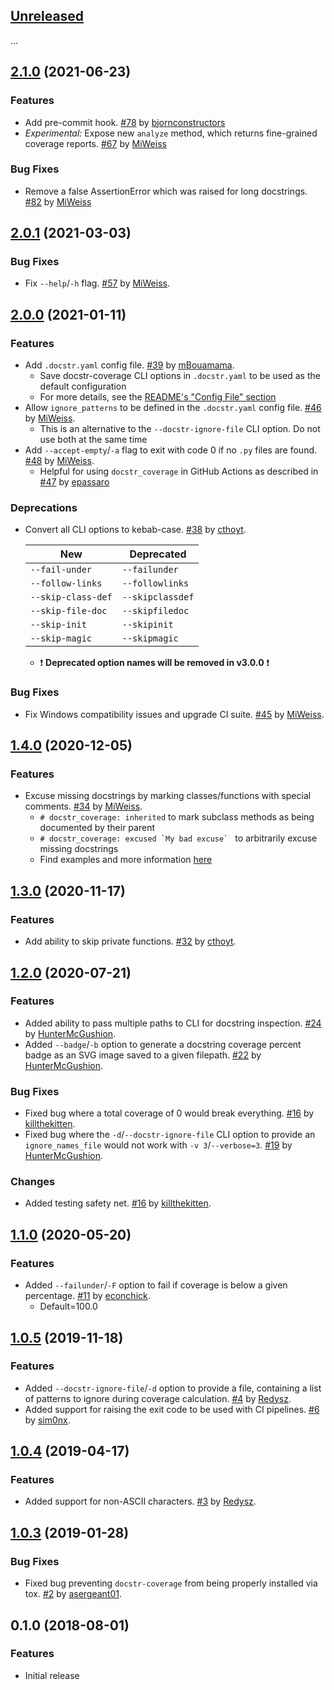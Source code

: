 <a name="Unreleased"></a>
## [Unreleased]

...


<a name="2.1.0"></a>
## [2.1.0] (2021-06-23)

### Features
- Add pre-commit hook. [#78] by [bjornconstructors]
- *Experimental:* Expose new `analyze` method, which returns fine-grained coverage reports. [#67] by [MiWeiss]

### Bug Fixes
- Remove a false AssertionError which was raised for long docstrings. [#82] by [MiWeiss]


<a name="2.0.1"></a>
## [2.0.1] (2021-03-03)

### Bug Fixes
- Fix `--help`/`-h` flag. [#57] by [MiWeiss].


<a name="2.0.0"></a>
## [2.0.0] (2021-01-11)

### Features
- Add `.docstr.yaml` config file. [#39] by [mBouamama].
    - Save docstr-coverage CLI options in `.docstr.yaml` to be used as the default configuration
    - For more details, see the [README's "Config File" section](https://github.com/HunterMcGushion/docstr_coverage#config-file) 
- Allow `ignore_patterns` to be defined in the `.docstr.yaml` config file. [#46] by [MiWeiss]. 
    - This is an alternative to the `--docstr-ignore-file` CLI option. Do not use both at the same time
- Add `--accept-empty`/`-a` flag to exit with code 0 if no `.py` files are found. [#48] by [MiWeiss].
    - Helpful for using `docstr_coverage` in GitHub Actions as described in [#47] by [epassaro]

### Deprecations
- Convert all CLI options to kebab-case. [#38] by [cthoyt].
    
    | New                | Deprecated       |
    |--------------------|------------------|
    | `--fail-under`     | `--failunder`    |
    | `--follow-links`   | `--followlinks`  |
    | `--skip-class-def` | `--skipclassdef` |
    | `--skip-file-doc`  | `--skipfiledoc`  |
    | `--skip-init`      | `--skipinit`     |
    | `--skip-magic`     | `--skipmagic`    |
    
    - :exclamation: **Deprecated option names will be removed in v3.0.0** :exclamation:

### Bug Fixes
- Fix Windows compatibility issues and upgrade CI suite. [#45] by [MiWeiss].


<a name="1.4.0"></a>
## [1.4.0] (2020-12-05)

### Features
* Excuse missing docstrings by marking classes/functions with special comments. [#34] by [MiWeiss].
    * `# docstr_coverage: inherited` to mark subclass methods as being documented by their parent
    * ```# docstr_coverage: excused `My bad excuse` ``` to arbitrarily excuse missing docstrings
    * Find examples and more information [here](https://github.com/HunterMcGushion/docstr_coverage#overriding-by-comments)


<a name="1.3.0"></a>
## [1.3.0] (2020-11-17)

### Features
* Add ability to skip private functions. [#32] by [cthoyt].


<a name="1.2.0"></a>
## [1.2.0] (2020-07-21)

### Features
* Added ability to pass multiple paths to CLI for docstring inspection. [#24] by [HunterMcGushion].
* Added `--badge`/`-b` option to generate a docstring coverage percent badge as an SVG image saved 
  to a given filepath. [#22] by [HunterMcGushion].

### Bug Fixes
* Fixed bug where a total coverage of 0 would break everything. [#16] by [killthekitten].
* Fixed bug where the `-d`/`--docstr-ignore-file` CLI option to provide an `ignore_names_file` 
  would not work with `-v 3`/`--verbose=3`. [#19] by [HunterMcGushion].

### Changes
* Added testing safety net. [#16] by [killthekitten].


<a name="1.1.0"></a>
## [1.1.0] (2020-05-20)

### Features
* Added `--failunder`/`-F` option to fail if coverage is below a given percentage. [#11] by [econchick].
    * Default=100.0


<a name="1.0.5"></a>
## [1.0.5] (2019-11-18)

### Features
* Added `--docstr-ignore-file`/`-d` option to provide a file, containing a list of patterns to 
  ignore during coverage calculation. [#4] by [Redysz].
* Added support for raising the exit code to be used with CI pipelines. [#6] by [sim0nx].


<a name="1.0.4"></a>
## [1.0.4] (2019-04-17)

### Features
* Added support for non-ASCII characters. [#3] by [Redysz].


<a name="1.0.3"></a>
## [1.0.3] (2019-01-28)

### Bug Fixes
* Fixed bug preventing `docstr-coverage` from being properly installed via tox. [#2] by [asergeant01].


<a name="0.1.0"></a>
## 0.1.0 (2018-08-01)

### Features
* Initial release


[Unreleased]: https://github.com/HunterMcGushion/docstr_coverage/compare/v2.1.0...HEAD
[2.1.0]: https://github.com/HunterMcGushion/docstr_coverage/compare/v2.0.1...v2.1.0
[2.0.1]: https://github.com/HunterMcGushion/docstr_coverage/compare/v2.0.0...v2.0.1
[2.0.0]: https://github.com/HunterMcGushion/docstr_coverage/compare/v1.4.0...v2.0.0
[1.4.0]: https://github.com/HunterMcGushion/docstr_coverage/compare/v1.3.0...v1.4.0
[1.3.0]: https://github.com/HunterMcGushion/docstr_coverage/compare/v1.2.0...v1.3.0
[1.2.0]: https://github.com/HunterMcGushion/docstr_coverage/compare/v1.1.0...v1.2.0
[1.1.0]: https://github.com/HunterMcGushion/docstr_coverage/compare/v1.0.5...v1.1.0
[1.0.5]: https://github.com/HunterMcGushion/docstr_coverage/compare/v1.0.4...v1.0.5
[1.0.4]: https://github.com/HunterMcGushion/docstr_coverage/compare/v1.0.3...v1.0.4
[1.0.3]: https://github.com/HunterMcGushion/docstr_coverage/compare/v1.0.2...v1.0.3


[asergeant01]: https://github.com/asergeant01
[bjornconstructors]: https://github.com/bjornconstructors
[cthoyt]: https://github.com/cthoyt
[econchick]: https://github.com/econchick
[epassaro]: https://github.com/epassaro
[HunterMcGushion]: https://github.com/HunterMcGushion
[killthekitten]: https://github.com/killthekitten
[mBouamama]: https://github.com/mBouamama
[MiWeiss]: https://github.com/MiWeiss
[Redysz]: https://github.com/Redysz
[sim0nx]: https://github.com/sim0nx


[#2]: https://github.com/HunterMcGushion/docstr_coverage/pull/2
[#3]: https://github.com/HunterMcGushion/docstr_coverage/pull/3
[#4]: https://github.com/HunterMcGushion/docstr_coverage/pull/4
[#6]: https://github.com/HunterMcGushion/docstr_coverage/pull/6
[#11]: https://github.com/HunterMcGushion/docstr_coverage/pull/11
[#16]: https://github.com/HunterMcGushion/docstr_coverage/pull/16
[#19]: https://github.com/HunterMcGushion/docstr_coverage/pull/19
[#22]: https://github.com/HunterMcGushion/docstr_coverage/pull/22
[#24]: https://github.com/HunterMcGushion/docstr_coverage/pull/24
[#32]: https://github.com/HunterMcGushion/docstr_coverage/pull/32
[#34]: https://github.com/HunterMcGushion/docstr_coverage/pull/34
[#38]: https://github.com/HunterMcGushion/docstr_coverage/pull/38
[#39]: https://github.com/HunterMcGushion/docstr_coverage/pull/39
[#45]: https://github.com/HunterMcGushion/docstr_coverage/pull/45
[#46]: https://github.com/HunterMcGushion/docstr_coverage/pull/46
[#47]: https://github.com/HunterMcGushion/docstr_coverage/issues/47
[#48]: https://github.com/HunterMcGushion/docstr_coverage/pull/48
[#57]: https://github.com/HunterMcGushion/docstr_coverage/pull/57
[#67]: https://github.com/HunterMcGushion/docstr_coverage/pull/67
[#78]: https://github.com/HunterMcGushion/docstr_coverage/pull/78
[#82]: https://github.com/HunterMcGushion/docstr_coverage/pull/82